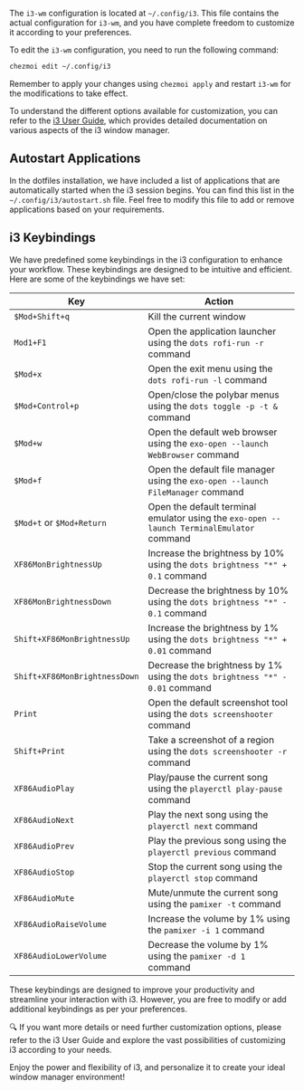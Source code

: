 The `i3-wm` configuration is located at `~/.config/i3`. This file contains the actual configuration for `i3-wm`, and you have complete freedom to customize it according to your preferences.

To edit the `i3-wm` configuration, you need to run the following command:

```sh
chezmoi edit ~/.config/i3
```

Remember to apply your changes using `chezmoi apply` and restart `i3-wm` for the modifications to take effect.

To understand the different options available for customization, you can refer to the [i3 User Guide](https://i3wm.org/docs/userguide.html), which provides detailed documentation on various aspects of the i3 window manager.

## Autostart Applications

In the dotfiles installation, we have included a list of applications that are automatically started when the i3 session begins. You can find this list in the `~/.config/i3/autostart.sh` file. Feel free to modify this file to add or remove applications based on your requirements.

## i3 Keybindings

We have predefined some keybindings in the i3 configuration to enhance your workflow. These keybindings are designed to be intuitive and efficient. Here are some of the keybindings we have set:

| Key                           | Action                                                                                    |
| ----------------------------- | ----------------------------------------------------------------------------------------- |
| `$Mod+Shift+q`                | Kill the current window                                                                   |
| `Mod1+F1`                     | Open the application launcher using the `dots rofi-run -r` command                        |
| `$Mod+x`                      | Open the exit menu using the `dots rofi-run -l` command                                   |
| `$Mod+Control+p`              | Open/close the polybar menus using the `dots toggle -p -t &` command                      |
| `$Mod+w`                      | Open the default web browser using the `exo-open --launch WebBrowser` command             |
| `$Mod+f`                      | Open the default file manager using the `exo-open --launch FileManager` command           |
| `$Mod+t` or `$Mod+Return`     | Open the default terminal emulator using the `exo-open --launch TerminalEmulator` command |
| `XF86MonBrightnessUp`         | Increase the brightness by 10% using the `dots brightness "*" + 0.1` command              |
| `XF86MonBrightnessDown`       | Decrease the brightness by 10% using the `dots brightness "*" - 0.1` command              |
| `Shift+XF86MonBrightnessUp`   | Increase the brightness by 1% using the `dots brightness "*" + 0.01` command              |
| `Shift+XF86MonBrightnessDown` | Decrease the brightness by 1% using the `dots brightness "*" - 0.01` command              |
| `Print`                       | Open the default screenshot tool using the `dots screenshooter` command                   |
| `Shift+Print`                 | Take a screenshot of a region using the `dots screenshooter -r` command                   |
| `XF86AudioPlay`               | Play/pause the current song using the `playerctl play-pause` command                      |
| `XF86AudioNext`               | Play the next song using the `playerctl next` command                                     |
| `XF86AudioPrev`               | Play the previous song using the `playerctl previous` command                             |
| `XF86AudioStop`               | Stop the current song using the `playerctl stop` command                                  |
| `XF86AudioMute`               | Mute/unmute the current song using the `pamixer -t` command                               |
| `XF86AudioRaiseVolume`        | Increase the volume by 1% using the `pamixer -i 1` command                                |
| `XF86AudioLowerVolume`        | Decrease the volume by 1% using the `pamixer -d 1` command                                |

These keybindings are designed to improve your productivity and streamline your interaction with i3. However, you are free to modify or add additional keybindings as per your preferences.

🔍 If you want more details or need further customization options, please refer to the i3 User Guide and explore the vast possibilities of customizing i3 according to your needs.

Enjoy the power and flexibility of i3, and personalize it to create your ideal window manager environment!
